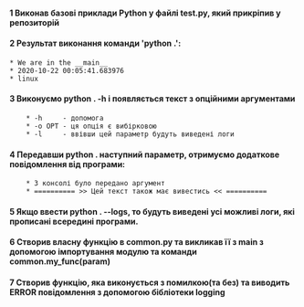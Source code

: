 #### 1 Виконав базові приклади Python у файлі test.py, який прикріпив у репозиторій
#### 2 Результат виконання команди 'python .':
    * We are in the __main__
    * 2020-10-22 00:05:41.683976
    * linux
#### 3 Виконуємо python . -h і появляється текст з опційними аргументами
        * -h     - допомога
        * -o OPT - ця опція є вибірковою
        * -l     - ввівши цей параметр будуть виведені логи
#### 4 Передавши python . наступний параметр, отримуємо додаткове повідомлення від програми:
        * З консолі було передано аргумент
        * ========== >> Цей текст також має вивестись << ==========
#### 5 Якщо ввести python . --logs, то будуть виведені усі можливі логи, які прописані всередині програми.
#### 6 Створив власну функцію в common.py та викликав її з __main__ з допомогою імпортування модулю та команди common.my_func(param)
#### 7  Створив функцію, яка виконується з помилкою(та без) та виводить ERROR повідомлення з допомогою бібліотеки logging
